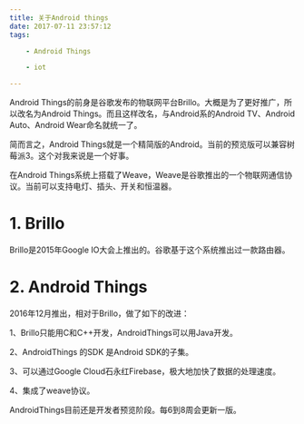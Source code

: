 ```yaml
---
title: 关于Android things
date: 2017-07-11 23:57:12
tags:

	- Android Things

	- iot

---
```


Android Things的前身是谷歌发布的物联网平台Brillo。大概是为了更好推广，所以改名为Android Things。而且这样改名，与Android系的Android TV、Android Auto、Android Wear命名就统一了。

简而言之，Android Things就是一个精简版的Android。当前的预览版可以兼容树莓派3。这个对我来说是一个好事。

在Android Things系统上搭载了Weave，Weave是谷歌推出的一个物联网通信协议。当前可以支持电灯、插头、开关和恒温器。

# 1. Brillo

Brillo是2015年Google IO大会上推出的。谷歌基于这个系统推出过一款路由器。



# 2. Android Things

2016年12月推出，相对于Brillo，做了如下的改进：

1、Brillo只能用C和C++开发，AndroidThings可以用Java开发。

2、AndroidThings 的SDK 是Android SDK的子集。

3、可以通过Google Cloud石永红Firebase，极大地加快了数据的处理速度。

4、集成了weave协议。

AndroidThings目前还是开发者预览阶段。每6到8周会更新一版。





